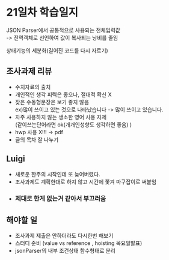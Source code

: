 # 21일차 학습일지
JSON Parser에서 공통적으로 사용되는 전체입력값  
-> 전역객체로 선언하여 값이 복사되는 낭비를 줄임  

상태기능의 세분화(길어진 코드를 다시 자르기)  

## 조사과제 리뷰
+ 수치자료의 출처   
+ 개인적인 생각 피력은 좋으나, 절대적 확신 X  
+ 잦은 수동형문장은 보기 좋지 않음  
ex)많이 쓰이고 있는 것으로 나타났습니다 -> 많이 쓰이고 있습니다.  
+ 자주 사용하지 않는 생소한 영어 사용 자제  
(같이쓰는단어라면 ok(개개인성향도 생각하면 좋음) )  
+ hwp 사용 X!!! -> pdf  
+ 글의 목차 잘 나누기  

## Luigi
+ 새로운 한주의 시작인데 또 늦어버렸다.  
+ 조사과제도 계획한대로 하지 않고 시간에 쫓겨 마구잡이로 써붙임  
+ ### 제대로 한게 없는거 같아서 부끄러움


## 해야할 일
+ 조사과제 제출은 안하더라도 다시한번 해보기  
+ 스터디 준비 (value vs reference , hoisting 목요일발표)  
+ jsonParser의 내부 조건상태 함수형태로 분리  